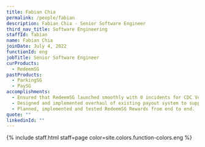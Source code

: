 ```yaml
---
title: Fabian Chia
permalink: /people/fabian
description: Fabian Chia - Senior Software Engineer
third_nav_title: Software Engineering
staffId: fabian
name: Fabian Chia
joinDate: July 4, 2022
functionId: eng
jobTitle: Senior Software Engineer
curProducts:
  - RedeemSG
pastProducts:
  - ParkingSG
  - PaySG
accomplishments:
  - Ensured that RedeemSG launched smoothly with 0 incidents for CDC Vouchers 2024 through load testing and performance engineering, reducing costs for repeating this in the future.
  - Designed and implemented overhaul of existing payout system to support single-send OCBC payouts within a week to onboard more campaign organisers.
  - Planned, implemented and tested RedeemSG Rewards from end to end.
quote: ""
linkedinId: ""
---
```


{% include staff.html staff=page color=site.colors.function-colors.eng %}
